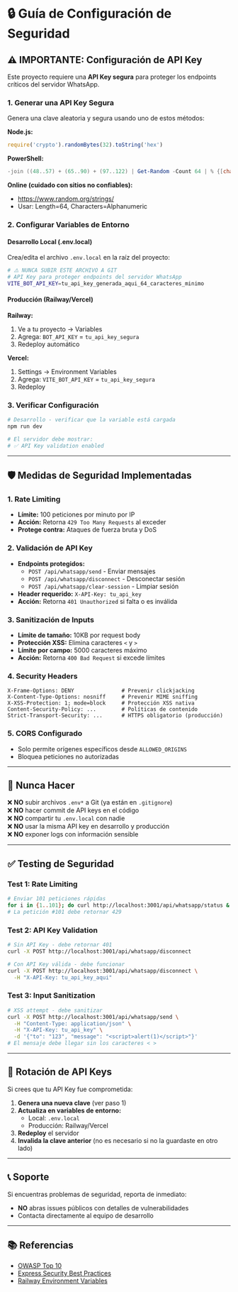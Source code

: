 # 🔒 Guía de Configuración de Seguridad

## ⚠️ IMPORTANTE: Configuración de API Key

Este proyecto requiere una **API Key segura** para proteger los endpoints críticos del servidor WhatsApp.

### 1. Generar una API Key Segura

Genera una clave aleatoria y segura usando uno de estos métodos:

**Node.js:**
```javascript
require('crypto').randomBytes(32).toString('hex')
```

**PowerShell:**
```powershell
-join ((48..57) + (65..90) + (97..122) | Get-Random -Count 64 | % {[char]$_})
```

**Online (cuidado con sitios no confiables):**
- https://www.random.org/strings/
- Usar: Length=64, Characters=Alphanumeric

### 2. Configurar Variables de Entorno

#### **Desarrollo Local (.env.local)**

Crea/edita el archivo `.env.local` en la raíz del proyecto:

```bash
# ⚠️ NUNCA SUBIR ESTE ARCHIVO A GIT
# API Key para proteger endpoints del servidor WhatsApp
VITE_BOT_API_KEY=tu_api_key_generada_aqui_64_caracteres_minimo
```

#### **Producción (Railway/Vercel)**

**Railway:**
1. Ve a tu proyecto → Variables
2. Agrega: `BOT_API_KEY` = `tu_api_key_segura`
3. Redeploy automático

**Vercel:**
1. Settings → Environment Variables
2. Agrega: `VITE_BOT_API_KEY` = `tu_api_key_segura`
3. Redeploy

### 3. Verificar Configuración

```bash
# Desarrollo - verificar que la variable está cargada
npm run dev

# El servidor debe mostrar:
# ✅ API Key validation enabled
```

---

## 🛡️ Medidas de Seguridad Implementadas

### 1. **Rate Limiting**
- **Límite:** 100 peticiones por minuto por IP
- **Acción:** Retorna `429 Too Many Requests` al exceder
- **Protege contra:** Ataques de fuerza bruta y DoS

### 2. **Validación de API Key**
- **Endpoints protegidos:**
  - `POST /api/whatsapp/send` - Enviar mensajes
  - `POST /api/whatsapp/disconnect` - Desconectar sesión
  - `POST /api/whatsapp/clear-session` - Limpiar sesión
- **Header requerido:** `X-API-Key: tu_api_key`
- **Acción:** Retorna `401 Unauthorized` si falta o es inválida

### 3. **Sanitización de Inputs**
- **Límite de tamaño:** 10KB por request body
- **Protección XSS:** Elimina caracteres `<` y `>`
- **Límite por campo:** 5000 caracteres máximo
- **Acción:** Retorna `400 Bad Request` si excede límites

### 4. **Security Headers**
```http
X-Frame-Options: DENY               # Prevenir clickjacking
X-Content-Type-Options: nosniff     # Prevenir MIME sniffing
X-XSS-Protection: 1; mode=block     # Protección XSS nativa
Content-Security-Policy: ...        # Políticas de contenido
Strict-Transport-Security: ...      # HTTPS obligatorio (producción)
```

### 5. **CORS Configurado**
- Solo permite orígenes específicos desde `ALLOWED_ORIGINS`
- Bloquea peticiones no autorizadas

---

## 🚫 Nunca Hacer

❌ **NO** subir archivos `.env*` a Git (ya están en `.gitignore`)  
❌ **NO** hacer commit de API keys en el código  
❌ **NO** compartir tu `.env.local` con nadie  
❌ **NO** usar la misma API key en desarrollo y producción  
❌ **NO** exponer logs con información sensible  

---

## ✅ Testing de Seguridad

### Test 1: Rate Limiting
```bash
# Enviar 101 peticiones rápidas
for i in {1..101}; do curl http://localhost:3001/api/whatsapp/status & done
# La petición #101 debe retornar 429
```

### Test 2: API Key Validation
```bash
# Sin API Key - debe retornar 401
curl -X POST http://localhost:3001/api/whatsapp/disconnect

# Con API Key válida - debe funcionar
curl -X POST http://localhost:3001/api/whatsapp/disconnect \
  -H "X-API-Key: tu_api_key_aqui"
```

### Test 3: Input Sanitization
```bash
# XSS attempt - debe sanitizar
curl -X POST http://localhost:3001/api/whatsapp/send \
  -H "Content-Type: application/json" \
  -H "X-API-Key: tu_api_key" \
  -d '{"to": "123", "message": "<script>alert(1)</script>"}'
# El mensaje debe llegar sin los caracteres < >
```

---

## 🔄 Rotación de API Keys

Si crees que tu API Key fue comprometida:

1. **Genera una nueva clave** (ver paso 1)
2. **Actualiza en variables de entorno:**
   - Local: `.env.local`
   - Producción: Railway/Vercel
3. **Redeploy** el servidor
4. **Invalida la clave anterior** (no es necesario si no la guardaste en otro lado)

---

## 📞 Soporte

Si encuentras problemas de seguridad, reporta de inmediato:
- **NO** abras issues públicos con detalles de vulnerabilidades
- Contacta directamente al equipo de desarrollo

---

## 📚 Referencias

- [OWASP Top 10](https://owasp.org/www-project-top-ten/)
- [Express Security Best Practices](https://expressjs.com/en/advanced/best-practice-security.html)
- [Railway Environment Variables](https://docs.railway.app/develop/variables)
